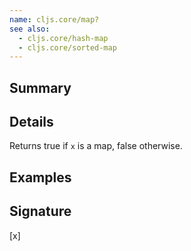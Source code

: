 ```yaml
---
name: cljs.core/map?
see also:
  - cljs.core/hash-map
  - cljs.core/sorted-map
---
```


## Summary

## Details

Returns true if `x` is a map, false otherwise.

## Examples

## Signature
[x]
